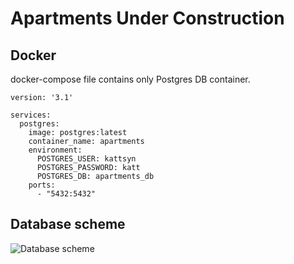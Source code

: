 # **Apartments Under Construction**

## **Docker** 
docker-compose file contains only Postgres DB container.

```
version: '3.1'

services:
  postgres:
    image: postgres:latest
    container_name: apartments
    environment:
      POSTGRES_USER: kattsyn
      POSTGRES_PASSWORD: katt
      POSTGRES_DB: apartments_db
    ports:
      - "5432:5432"
```

## **Database scheme**

![Database scheme](https://github.com/user-attachments/assets/576c6ca8-3f67-41fc-9473-412fdcd9ba25)
